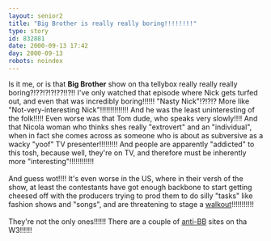 ```yaml
---
layout: senior2
title: "Big Brother is really really boring!!!!!!!!"
type: story
id: 832881
date: 2000-09-13 17:42
day: 2000-09-13
robots: noindex
---
```

Is it me, or is that <b>Big Brother</b> show on tha tellybox really really really boring?!??!?!?!??!!?!! I've only watched that episode where Nick gets turfed out, and even that was incredibly boring!!!!!! "Nasty Nick"!?!?!? More like "Not-very-interesting Nick"!!!!!!!!!!!!!! And he was the least uninteresting of the folk!!!!! Even worse was that Tom dude, who speaks very slowly!!!! And that Nicola woman who thinks shes really "extrovert" and an "individual", when in fact she comes across as someone who is about as subversive as a wacky "yoof" TV presenter!!!!!!!!! And people are apparently "addicted" to this tosh, because well, they're on TV, and therefore must be inherently more "interesting"!!!!!!!!!!!!<br/> <br/>And guess wot!!!! It's even worse in the US, where in their versh of the show, at least the contestants have got enough backbone to start getting cheesed off with the producers trying to prod them to do silly "tasks" like fashion shows and "songs", and are threatening to stage a <a href="http://www.infobeat.com/stories/cgi/story.cgi?id=2569618030-ae6">walkout</a>!!!!!!!!!!!<br/> <br/>They're not the only ones!!!!!! There are a couple of <a href="http://www.bigbrotherblows.com/">anti-BB</a> sites on tha W3!!!!!!
